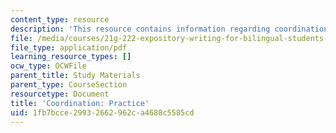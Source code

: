 ```yaml
---
content_type: resource
description: 'This resource contains information regarding coordination: Practice.'
file: /media/courses/21g-222-expository-writing-for-bilingual-students-fall-2002/1fb7bcce29932662962ca4688c5585cd_MIT21G_222F02_coordinatn_p.pdf
file_type: application/pdf
learning_resource_types: []
ocw_type: OCWFile
parent_title: Study Materials
parent_type: CourseSection
resourcetype: Document
title: 'Coordination: Practice'
uid: 1fb7bcce-2993-2662-962c-a4688c5585cd
---
```

